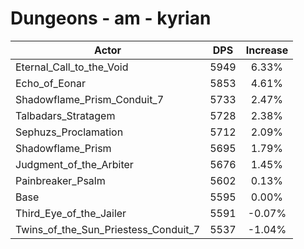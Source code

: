 # Dungeons - am - kyrian
| Actor | DPS | Increase |
|---|:---:|:---:|
|Eternal_Call_to_the_Void|5949|6.33%|
|Echo_of_Eonar|5853|4.61%|
|Shadowflame_Prism_Conduit_7|5733|2.47%|
|Talbadars_Stratagem|5728|2.38%|
|Sephuzs_Proclamation|5712|2.09%|
|Shadowflame_Prism|5695|1.79%|
|Judgment_of_the_Arbiter|5676|1.45%|
|Painbreaker_Psalm|5602|0.13%|
|Base|5595|0.00%|
|Third_Eye_of_the_Jailer|5591|-0.07%|
|Twins_of_the_Sun_Priestess_Conduit_7|5537|-1.04%|
